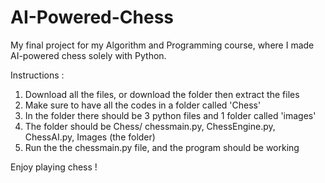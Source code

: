 # AI-Powered-Chess
My final project for my Algorithm and Programming course, where I made AI-powered chess solely with Python.

Instructions :
1. Download all the files, or download the folder then extract the files
2. Make sure to have all the codes in a folder called 'Chess'
3. In the folder there should be 3 python files and 1 folder called 'images'
4. The folder should be Chess/ chessmain.py, ChessEngine.py, ChessAI.py, Images (the folder)
5. Run the the chessmain.py file, and the program should be working

Enjoy playing chess !

